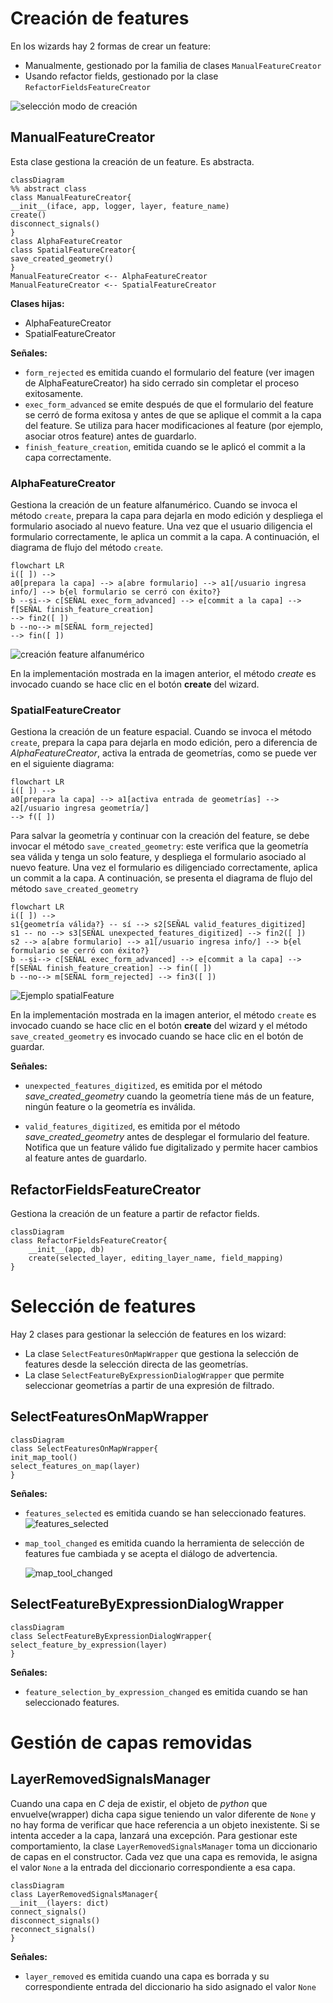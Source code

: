# Creación de features

En los wizards hay 2 formas de crear un feature:

- Manualmente, gestionado por la familia de clases ```ManualFeatureCreator```
- Usando refactor fields, gestionado por la clase ```RefactorFieldsFeatureCreator```

![selección modo de creación](./select_mode.png)


## ManualFeatureCreator

Esta clase gestiona la creación de un feature. Es abstracta.

```mermaid
classDiagram
%% abstract class
class ManualFeatureCreator{
__init__(iface, app, logger, layer, feature_name)
create()
disconnect_signals()
}
class AlphaFeatureCreator
class SpatialFeatureCreator{
save_created_geometry()
}
ManualFeatureCreator <-- AlphaFeatureCreator
ManualFeatureCreator <-- SpatialFeatureCreator
```

**Clases hijas:**

- AlphaFeatureCreator
- SpatialFeatureCreator

**Señales:**

- ```form_rejected``` es emitida cuando el formulario del feature (ver imagen de AlphaFeatureCreator) ha sido cerrado sin completar el proceso exitosamente.
- ```exec_form_advanced``` se emite después de que el formulario del feature se cerró de forma exitosa y antes de que se aplique el commit a la capa del feature. Se utiliza para hacer modificaciones al feature (por ejemplo, asociar otros feature) antes de guardarlo.
- ```finish_feature_creation```, emitida cuando se le aplicó el commit a la capa correctamente.

### AlphaFeatureCreator

Gestiona la creación de un feature alfanumérico. Cuando se invoca el método ```create```, prepara la capa para dejarla en modo edición y despliega el formulario asociado al nuevo feature. Una vez que el usuario diligencia el formulario correctamente, le aplica un commit a la capa. A continuación, el diagrama de flujo del método ```create```.

```mermaid
flowchart LR
i([ ]) -->
a0[prepara la capa] --> a[abre formulario] --> a1[/usuario ingresa info/] --> b{el formulario se cerró con éxito?}
b --si--> c[SEÑAL exec_form_advanced] --> e[commit a la capa] --> f[SEÑAL finish_feature_creation] 
--> fin2([ ])
b --no--> m[SEÑAL form_rejected]
--> fin([ ])
```

![creación feature alfanumérico](./alpha_feature.gif)

En la implementación mostrada en la imagen anterior, el método *create* es invocado cuando se hace clic en el botón **create** del wizard.

### SpatialFeatureCreator

Gestiona la creación de un feature espacial. Cuando se invoca el método ```create```, prepara la capa para dejarla en modo edición, pero a diferencia de *AlphaFeatureCreator*, activa la entrada de geometrías, como se puede ver en el siguiente diagrama:

```mermaid
flowchart LR
i([ ]) -->
a0[prepara la capa] --> a1[activa entrada de geometrías] --> a2[/usuario ingresa geometría/]
--> f([ ])
```

Para salvar la geometría y continuar con la creación del feature, se debe invocar el método ```save_created_geometry```: este verifica que la geometría sea válida y tenga un solo feature, y despliega el formulario asociado al nuevo feature. Una vez el formulario es diligenciado correctamente, aplica un commit a la capa. A continuación, se presenta el diagrama de flujo del método ```save_created_geometry```

```mermaid
flowchart LR
i([ ]) -->
s1{geometría válida?} -- sí --> s2[SEÑAL valid_features_digitized]
s1 -- no --> s3[SEÑAL unexpected_features_digitized] --> fin2([ ])
s2 --> a[abre formulario] --> a1[/usuario ingresa info/] --> b{el formulario se cerró con éxito?}
b --si--> c[SEÑAL exec_form_advanced] --> e[commit a la capa] --> f[SEÑAL finish_feature_creation] --> fin([ ])
b --no--> m[SEÑAL form_rejected] --> fin3([ ])
```

![Ejemplo spatialFeature](./spatial_feature.gif)

En la implementación mostrada en la imagen anterior, el método ```create``` es invocado cuando se hace clic en el botón **create** del wizard y el método ```save_created_geometry``` es invocado cuando se hace clic en el botón de guardar.

**Señales:**

- ```unexpected_features_digitized```, es emitida por el método *save_created_geometry* cuando la geometría tiene más de un feature, ningún feature o la geometría es inválida.

- ```valid_features_digitized```, es emitida por el método *save_created_geometry* antes de desplegar el formulario del feature. Notifica que un feature válido fue digitalizado y permite hacer cambios al feature antes de guardarlo.

## RefactorFieldsFeatureCreator

Gestiona la creación de un feature a partir de refactor fields.

```mermaid
classDiagram
class RefactorFieldsFeatureCreator{
    __init__(app, db)
    create(selected_layer, editing_layer_name, field_mapping)
}
```

# Selección de features

Hay 2 clases para gestionar la selección de features en los wizard:

- La clase ```SelectFeaturesOnMapWrapper``` que gestiona la selección de features desde la selección directa de las geometrías.
- La clase ```SelectFeatureByExpressionDialogWrapper``` que permite seleccionar geometrías a partir de una expresión de filtrado.

## SelectFeaturesOnMapWrapper

```mermaid
classDiagram
class SelectFeaturesOnMapWrapper{
init_map_tool()
select_features_on_map(layer)
}
```

**Señales:**

- ```features_selected``` es emitida cuando se han seleccionado features.
  ![features_selected](./signal_features_selected.gif)

- ```map_tool_changed``` es emitida cuando la herramienta de selección de features fue cambiada y se acepta el diálogo de advertencia.
  
  ![map_tool_changed](./signal_map_tool_changed.gif)

## SelectFeatureByExpressionDialogWrapper

```mermaid
classDiagram
class SelectFeatureByExpressionDialogWrapper{
select_feature_by_expression(layer)
}
```

**Señales:**

- ```feature_selection_by_expression_changed``` es emitida cuando se han seleccionado features.

# Gestión de capas removidas

## LayerRemovedSignalsManager

Cuando una capa en *C* deja de existir, el objeto de *python* que envuelve(wrapper) dicha capa sigue teniendo un valor diferente de ```None``` y no hay forma de verificar que hace referencia a un objeto inexistente. Si se intenta acceder a la capa, lanzará una excepción. Para gestionar este comportamiento, la clase ```LayerRemovedSignalsManager``` toma un diccionario de capas en el constructor. Cada vez que una capa es removida, le asigna el valor ```None``` a la entrada del diccionario correspondiente a esa capa.

```mermaid
classDiagram
class LayerRemovedSignalsManager{
__init__(layers: dict)
connect_signals()
disconnect_signals()
reconnect_signals()
}
```

**Señales:**

- ```layer_removed``` es emitida cuando una capa es borrada y su correspondiente entrada del diccionario ha sido asignado el valor ```None```
